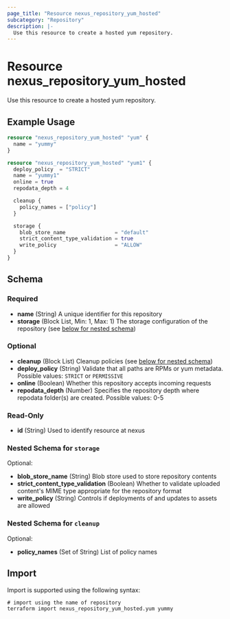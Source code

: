```yaml
---
page_title: "Resource nexus_repository_yum_hosted"
subcategory: "Repository"
description: |-
  Use this resource to create a hosted yum repository.
---
```

# Resource nexus_repository_yum_hosted
Use this resource to create a hosted yum repository.
## Example Usage
```terraform
resource "nexus_repository_yum_hosted" "yum" {
  name = "yummy"
}

resource "nexus_repository_yum_hosted" "yum1" {
  deploy_policy  = "STRICT"
  name = "yummy1"
  online = true
  repodata_depth = 4

  cleanup {
    policy_names = ["policy"]
  }

  storage {
    blob_store_name                = "default"
    strict_content_type_validation = true
    write_policy                   = "ALLOW"
  }
}
```
<!-- schema generated by tfplugindocs -->
## Schema

### Required

- **name** (String) A unique identifier for this repository
- **storage** (Block List, Min: 1, Max: 1) The storage configuration of the repository (see [below for nested schema](#nestedblock--storage))

### Optional

- **cleanup** (Block List) Cleanup policies (see [below for nested schema](#nestedblock--cleanup))
- **deploy_policy** (String) Validate that all paths are RPMs or yum metadata. Possible values: `STRICT` or `PERMISSIVE`
- **online** (Boolean) Whether this repository accepts incoming requests
- **repodata_depth** (Number) Specifies the repository depth where repodata folder(s) are created. Possible values: 0-5

### Read-Only

- **id** (String) Used to identify resource at nexus

<a id="nestedblock--storage"></a>
### Nested Schema for `storage`

Optional:

- **blob_store_name** (String) Blob store used to store repository contents
- **strict_content_type_validation** (Boolean) Whether to validate uploaded content's MIME type appropriate for the repository format
- **write_policy** (String) Controls if deployments of and updates to assets are allowed


<a id="nestedblock--cleanup"></a>
### Nested Schema for `cleanup`

Optional:

- **policy_names** (Set of String) List of policy names
## Import
Import is supported using the following syntax:
```shell
# import using the name of repository
terraform import nexus_repository_yum_hosted.yum yummy
```
